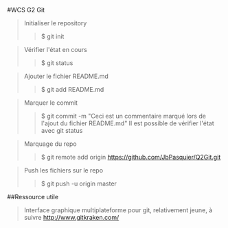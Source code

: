 #WCS G2 Git

> Initialiser le repository
> > $ git init

> Vérifier l'état en cours
> > $ git status

> Ajouter le fichier README.md
> > $ git add README.md

> Marquer le commit
> > $ git commit -m "Ceci est un commentaire marqué lors de l'ajout du fichier README.md"
> Il est possible de vérifier l'état avec git status

> Marquage du repo
> > $ git remote add origin https://github.com/JbPasquier/Q2Git.git

> Push les fichiers sur le repo
> > $ git push -u origin master

##Ressource utile
> Interface graphique multiplateforme pour git, relativement jeune, à suivre
> http://www.gitkraken.com/
